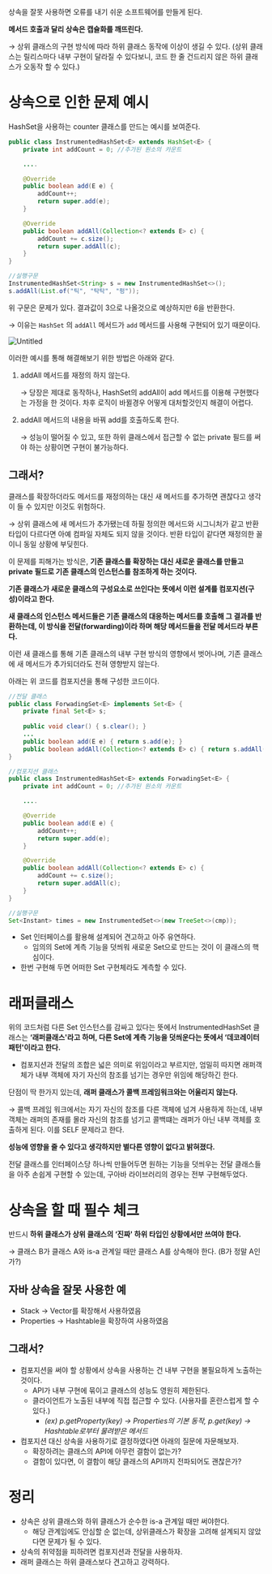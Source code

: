 상속을 잘못 사용하면 오류를 내기 쉬운 소프트웨어를 만들게 된다.

**메서드 호출과 달리 상속은 캡슐화를 깨뜨린다.**

→ 상위 클래스의 구현 방식에 따라 하위 클래스 동작에 이상이 생길 수 있다. (상위 클래스는 릴리스마다 내부 구현이 달라질 수 있다보니, 코드 한 줄 건드리지 않은 하위 클래스가 오동작 할 수 있다.)

# 상속으로 인한 문제 예시

HashSet을 사용하는 counter 클래스를 만드는 예시를 보여준다.

```java
public class InstrumentedHashSet<E> extends HashSet<E> {
	private int addCount = 0; //추가된 원소의 카운트

	....

	@Override
	public boolean add(E e) {
		addCount++;
		return super.add(e);
	}

	@Override
	public boolean addAll(Collection<? extends E> c) {
		addCount += c.size();
		return super.addAll(c);
	}
}

//실행구문
InstrumentedHashSet<String> s = new InstrumentedHashSet<>();
s.addAll(List.of("틱", "탁탁", "펑"));
```

위 구문은 문제가 있다. 결과값이 3으로 나올것으로 예상하지만 6을 반환한다.

→ 이유는 `HashSet` 의 `addAll` 메서드가 `add` 메서드를 사용해 구현되어 있기 때문이다.

![Untitled](https://s3-us-west-2.amazonaws.com/secure.notion-static.com/8782318a-8164-47fb-8699-7206893034cc/Untitled.png)

이러한 예시를 통해 해결해보기 위한 방법은 아래와 같다.

1. addAll 메서드를 재정의 하지 않는다.
    
    → 당장은 제대로 동작하나, HashSet의 addAll이 add 메서드를 이용해 구현했다는 가정을 한 것이다. 차후 로직이 바뀔경우 어떻게 대처할것인지 해결이 어렵다.
    
2. addAll 메서드의 내용을 바꿔 add를 호출하도록 한다.
    
    → 성능이 떨어질 수 있고, 또한 하위 클래스에서 접근할 수 없는 private 필드를 써야 하는 상황이면 구현이 불가능하다.
    

## 그래서?

클래스를 확장하더라도 메서드를 재정의하는 대신 새 메서드를 추가하면 괜찮다고 생각이 들 수 있지만 이것도 위험하다.

→ 상위 클래스에 새 메서드가 추가됐는데 하필 정의한 메서드와 시그니처가 같고 반환 타입이 다르다면 아예 컴파일 자체도 되지 않을 것이다. 반환 타입이 같다면 재정의한 꼴이니 동일 상황에 부딪힌다.

이 문제를 피해가는 방식은, **기존 클래스를 확장하는 대신 새로운 클래스를 만들고 private 필드로 기존 클래스의 인스턴스를 참조하게 하는 것이다.**

**기존 클래스가 새로운 클래스의 구성요소로 쓰인다는 뜻에서 이런 설계를 컴포지션(구성)이라고 한다.**

**새 클래스의 인스턴스 메서드들은 기존 클래스의 대응하는 메서드를 호출해 그 결과를 반환하는데, 이 방식을 전달(forwarding)이라 하며 해당 메서드들을 전달 메서드라 부른다.**

이런 새 클래스를 통해 기존 클래스의 내부 구현 방식의 영향에서 벗어나며, 기존 클래스에 새 메서드가 추가되더라도 전혀 영향받지 않는다.

아래는 위 코드를 컴포지션을 통해 구성한 코드이다.

```java
//전달 클래스
public class ForwadingSet<E> implements Set<E> {
	private final Set<E> s;
	
	public void clear() { s.clear(); }
	...
	public boolean add(E e) { return s.add(e); }
	public boolean addAll(Collection<? extends E> c) { return s.addAll(c); }
}

//컴포지션 클래스
public class InstrumentedHashSet<E> extends ForwadingSet<E> {
	private int addCount = 0; //추가된 원소의 카운트

	....

	@Override
	public boolean add(E e) {
		addCount++;
		return super.add(e);
	}

	@Override
	public boolean addAll(Collection<? extends E> c) {
		addCount += c.size();
		return super.addAll(c);
	}
}

//실행구문
Set<Instant> times = new InstrumentedSet<>(new TreeSet<>(cmp));
```

- Set 인터페이스를 활용해 설계되어 견고하고 아주 유연하다.
    - 임의의 Set에 계측 기능을 덧씌워 새로운 Set으로 만드는 것이 이 클래스의 핵심이다.
- 한번 구현해 두면 어떠한 Set 구현체라도 계측할 수 있다.

# 래퍼클래스

위의 코드처럼 다른 Set 인스턴스를 감싸고 있다는 뜻에서 InstrumentedHashSet 클래스는 **‘래퍼클래스'라고 하며, 다른 Set에 계측 기능을 덧씌운다는 뜻에서 ‘데코레이터 패턴'이라고 한다.**

- 컴포지션과 전달의 조합은 넓은 의미로 위임이라고 부르지만, 엄밀히 따지면 래퍼객체가 내부 객체에 자기 자신의 참조를 넘기는 경우만 위임에 해당하긴 한다.

단점이 딱 한가지 있는데, **래퍼 클래스가 콜백 프레임워크와는 어울리지 않는다.**

→ 콜백 프레임 워크에서는 자기 자신의 참조를 다른 객체에 넘겨 사용하게 하는데, 내부 객체는 래퍼의 존재를 몰라 자신의 참조를 넘기고 콜백떄는 래퍼가 아닌 내부 객체를 호출하게 된다. 이를 SELF 문제라고 한다.

**성능에 영향을 줄 수 있다고 생각하지만 별다른 영향이 없다고 밝혀졌다.**

전달 클래스를 인터페이스당 하나씩 만들어두면 원하는 기능을 덧씌우는 전달 클래스들을 아주 손쉽게 구현할 수 있는데, 구아바 라이브러리의 경우는 전부 구현해두었다.

# 상속을 할 때 필수 체크

반드시 **하위 클래스가 상위 클래스의 ‘진짜' 하위 타입인 상황에서만 쓰여야 한다.**

→ 클래스 B가 클래스 A와 is-a 관계일 때만 클래스 A를 상속해야 한다. (B가 정말 A인가?)

## 자바 상속을 잘못 사용한 예

- Stack → Vector를 확장해서 사용하였음
- Properties → Hashtable을 확장하여 사용하였음

## 그래서?

- 컴포지션을 써야 할 상황에서 상속을 사용하는 건 내부 구현을 불필요하게 노출하는 것이다.
    - API가 내부 구현에 묶이고 클래스의 성능도 영원히 제한된다.
    - 클라이언트가 노출된 내부에 직접 접근할 수 있다. (사용자를 혼란스럽게 할 수 있다.)
        - *(ex) p.getProperty(key) → Properties의 기본 동작, p.get(key) → Hashtable로부터 물려받은 메서드*
- 컴포지션 대신 상속을 사용하기로 결정하였다면 아래의 질문에 자문해보자.
    - 확장하려는 클래스의 API에 아무런 결함이 없는가?
    - 결함이 있다면, 이 결함이 해당 클래스의 API까지 전파되어도 괜찮은가?

# 정리

- 상속은 상위 클래스와 하위 클래스가 순수한 is-a 관계일 때만 써야한다.
    - 해당 관계임에도 안심할 순 없는데, 상위클래스가 확장을 고려해 설계되지 않았다면 문제가 될 수 있다.
- 상속의 취약점을 피하려면 컴포지션과 전달을 사용하자.
- 래퍼 클래스는 하위 클래스보다 견고하고 강력하다.